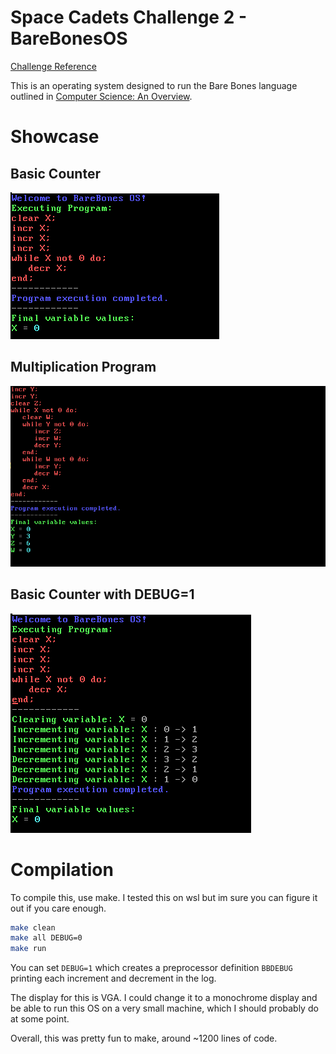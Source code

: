 # Space Cadets Challenge 2 - BareBonesOS

[Challenge Reference](https://secure.ecs.soton.ac.uk/student/wiki/w/COMP1202/Space_Cadets/SCChallengeBareBones)

This is an operating system designed to run the Bare Bones language outlined in [Computer Science: An Overview](http://www.amazon.co.uk/Computer-Science-Overview-Glenn-Brookshear/dp/0321544285/ref=sr_1_1?ie=UTF8&s=books&qid=1225741559&sr=8-1).

# Showcase

## Basic Counter

![Basic Counter](img/2.png)

## Multiplication Program

![Multiplication Program](img/1.png)

## Basic Counter with DEBUG=1

![Basic Counter / Debug](img/3.png)

# Compilation

To compile this, use make. I tested this on wsl but im sure you can figure it out if you care enough.

```bash
make clean
make all DEBUG=0
make run
```

You can set `DEBUG=1` which creates a preprocessor definition `BBDEBUG` printing each increment and decrement in the log.

The display for this is VGA. I could change it to a monochrome display and be able to run this OS on a very small machine, which I should probably do at some point.

Overall, this was pretty fun to make, around ~1200 lines of code.
